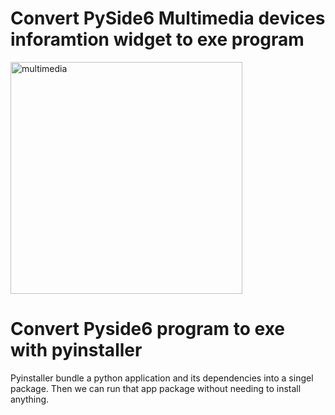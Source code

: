 # Convert PySide6 Multimedia devices inforamtion widget to exe program
<img width="371" alt="multimedia" src="https://github.com/ip-repo/guides/assets/123945379/f2160e9d-22b8-455a-b17b-01db2de69dbd">

# Convert Pyside6 program to exe with pyinstaller
Pyinstaller  bundle a python application and its dependencies into a singel package.
Then we can run that app package without needing to install anything.





